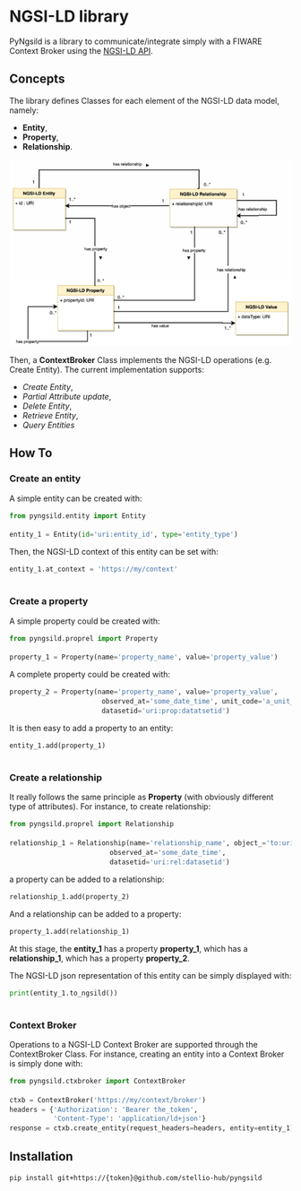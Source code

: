 # NGSI-LD library
PyNgsild is a library to communicate/integrate simply with a FIWARE Context Broker using the [NGSI-LD API](https://www.etsi.org/deliver/etsi_gs/CIM/001_099/009/01.04.01_60/gs_CIM009v010401p.pdf).
## Concepts
The library defines Classes for each element of the NGSI-LD data model, namely:
* **Entity**,
* **Property**,
* **Relationship**.

![](./docs/images/NGSI-LD-uml.png)

Then, a **ContextBroker** Class implements the NGSI-LD operations (e.g. Create Entity). The current implementation supports:
* *Create Entity*,
* *Partial Attribute update*,
* *Delete Entity*,
* *Retrieve Entity*,
* *Query Entities*
## How To
### Create an entity
A simple entity can be created with:
```python
from pyngsild.entity import Entity

entity_1 = Entity(id='uri:entity_id', type='entity_type')
```
Then, the NGSI-LD context of this entity can be set with:
```python
entity_1.at_context = 'https://my/context'
```
#
### Create a property
A simple property could be created with:
```python
from pyngsild.proprel import Property

property_1 = Property(name='property_name', value='property_value')
```
A complete property could be created with:
```python
property_2 = Property(name='property_name', value='property_value',
                       observed_at='some_date_time', unit_code='a_unit_code',
                       datasetid='uri:prop:datatsetid')
```
It is then easy to add a property to an entity:
```python
entity_1.add(property_1)
```
#
### Create a relationship
It really follows the same principle as **Property** (with obviously different type of attributes). For instance, to create relationship:
```python
from pyngsild.proprel import Relationship

relationship_1 = Relationship(name='relationship_name', object_='to:uri:object',
                         observed_at='some_date_time',
                         datasetid='uri:rel:datasetid')
```
a property can be added to a relationship:
```python
relationship_1.add(property_2)
```
And a relationship can be added to a property:
```python
property_1.add(relationship_1)
```
At this stage, the **entity_1** has a property **property_1**, which has a **relationship_1**, which has a property **property_2**.

The NGSI-LD json representation of this entity can be simply displayed with:
```python
print(entity_1.to_ngsild())
```
#
### Context Broker
Operations to a NGSI-LD Context Broker are supported through the ContextBroker Class. For instance, creating an entity into a Context Broker is simply done with:
```python
from pyngsild.ctxbroker import ContextBroker

ctxb = ContextBroker('https://my/context/broker')
headers = {'Authorization': 'Bearer the_token', 
           'Content-Type': 'application/ld+json'}
response = ctxb.create_entity(request_headers=headers, entity=entity_1)
```
## Installation
```bash
pip install git+https://{token}@github.com/stellio-hub/pyngsild
```
